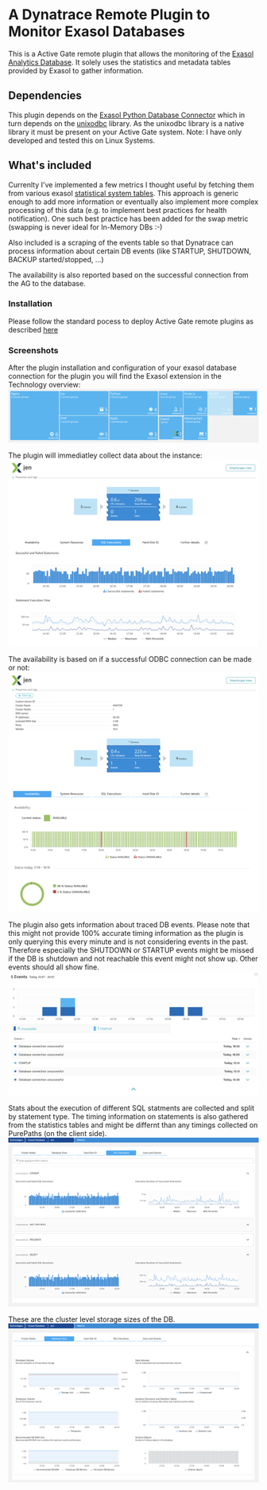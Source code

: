 # A Dynatrace Remote Plugin to Monitor Exasol Databases
This is a Active Gate remote plugin that allows the monitoring of the [Exasol Analytics Database](https://www.exasol.com/). It solely uses the statistics and metadata tables provided by Exasol to gather information.

## Dependencies
This plugin depends on the [Exasol Python Database Connector](https://github.com/florian-reck/ExasolDatabaseConnector) which in turn depends on the [unixodbc](http://www.unixodbc.org/) library. As the unixodbc library is a native library it must be present on your Active Gate system.
Note: I have only developed and tested this on Linux Systems.

## What's included
Currenlty I've implemented a few metrics I thought useful by fetching them from various exasol [statistical system tables](https://docs.exasol.com/sql_references/metadata/statistical_system_table.htm#Statistical_System_Tables). This approach is generic enough to add more information or eventually also implement more complex processing of this data (e.g. to implement best practices for health notification). One such best practice has been added for the swap metric (swapping is never ideal for In-Memory DBs :-)

Also included is a scraping of the events table so that Dynatrace can process information about certain DB events (like STARTUP, SHUTDOWN, BACKUP started/stopped, ...)

The availability is also reported based on the successful connection from the AG to the database.

### Installation
Please follow the standard pocess to deploy Active Gate remote plugins as described [here](https://www.dynatrace.com/support/help/extend-dynatrace/extensions/activegate-extensions/write-your-first-activegate-plugin/) 

### Screenshots

After the plugin installation and configuration of your exasol database connection for the plugin you will find the Exasol extension in the Technology overview:
![availability](./images/technology.png)

The plugin will immediatley collect data about the instance:
![availability](./images/keycharts.png)

The availability is based on if a successful ODBC connection can be made or not:
![availability](./images/availability.png)

The plugin also gets information about traced DB events. Please note that this might not provide 100% accurate timing information as the plugin is only querying this every minute and is not considering events in the past. Therefore especially the SHUTDOWN or STARTUP events might be missed if the DB is shutdown and not reachable this event might not show up. Other events should all show fine.
![availability](./images/db_events.png)

Stats about the execution of different SQL statments are collected and split by statement type. The timing information on statements is also gathered from the statistics tables and might be differnt than any timings collected on PurePaths (on the client side).
![availability](./images/sql_executions.png)

These are the cluster level storage sizes of the DB.
![availability](./images/db_sizes.png)


